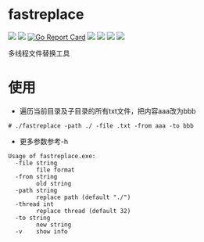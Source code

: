 # fastreplace

[<img src="https://img.shields.io/github/license/esrrhs/fastreplace">](https://github.com/esrrhs/fastreplace)
[<img src="https://img.shields.io/github/languages/top/esrrhs/fastreplace">](https://github.com/esrrhs/fastreplace)
[![Go Report Card](https://goreportcard.com/badge/github.com/esrrhs/fastreplace)](https://goreportcard.com/report/github.com/esrrhs/fastreplace)
[<img src="https://img.shields.io/github/v/release/esrrhs/fastreplace">](https://github.com/esrrhs/fastreplace/releases)
[<img src="https://img.shields.io/github/downloads/esrrhs/fastreplace/total">](https://github.com/esrrhs/fastreplace/releases)
[<img src="https://img.shields.io/docker/pulls/esrrhs/fastreplace">](https://hub.docker.com/repository/docker/esrrhs/fastreplace)
[<img src="https://img.shields.io/github/actions/workflow/status/esrrhs/fastreplace/go.yml?branch=master">](https://github.com/esrrhs/fastreplace/actions)

多线程文件替换工具

# 使用
* 遍历当前目录及子目录的所有txt文件，把内容aaa改为bbb
```
# ./fastreplace -path ./ -file .txt -from aaa -to bbb
```
* 更多参数参考-h
```
Usage of fastreplace.exe:
  -file string
        file format
  -from string
        old string
  -path string
        replace path (default "./")
  -thread int
        replace thread (default 32)
  -to string
        new string
  -v    show info
```
